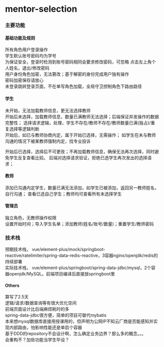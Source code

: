 # mentor-selection
### 主要功能
#### 基础功能及规则
所有角色用户登录操作  
学生默认账号密码均为学号  
为保证安全，登录时检测到账号密码相同会要求修改密码，可忽略
点击左上角个人姓名，退出/修改密码  
用户身份角色加密，无法篡改；基于解密的身份完成用户独有操作    
密码加密保存请放心  
未登录跳转登录页面，不在单写角色加载，全局守卫控制角色下路由路径  

#### 学生
未开始，无法加载教师信息，更无法选择教师  
开始后未选择，加载教师信息，数量已满教师无法选择；后端保证并发操作的数据完整性；
选择请求逻辑，处理，学生不存在/教师不存在/教师数量已满(独占)/重复选择等逻辑判断  
开始后，如已与教师协商内定，属于开始已选择，无需操作；
如学生在未与教师沟通的情况下被某教师强制内定，找专业投诉  

开始后已选择，选择后不可更改；不再加载教师信息，确保无法再次选择，同时避免学生反复查看比较。
后端对选择请求验证，拒绝已选学生再次发出的选择请求；

#### 教师
添加已沟通内定学生，数量已满无法添加，如学生已被添加，返回另一教师姓名，自行沟通；
查看已选自己学生；教师均可查看所有未选择学生  


#### 管理员
独立角色，无教师操作权限  
设置开始时间；导入学生名单；添加教师(姓名/账号/数量)；重置学生/教师密码  

### 技术栈
预期技术栈，
vue/element-plus/mock/springboot-reactive/ratelimiter/spring-data-redis-reactive，3容器nginx/openjdk/redis的持续部署  
实际技术栈，
vue/element-plus/springboot/spring-data-jdbc/mysql，2个容器openjdk/MySQL。前端项目编译后直接放springboot里

#### Others
算写了2.5天  
逻辑/请求/数据查询等有很大优化空间  
前端页面设计比后端麻烦耗时的多  
spring-data-jdbc很方便，简单的项目可替代mybatis  
本来想mysql数据库直接用授课用的，但声明为公网IP不知云厂商是否能感知并实现内部路由，怕影响性能还是单启个容器  
基于DDD的repository不会设计啊，怎么确定业务边界？那么多的概念。。。  
会重构不？加些功能当学生毕设？  